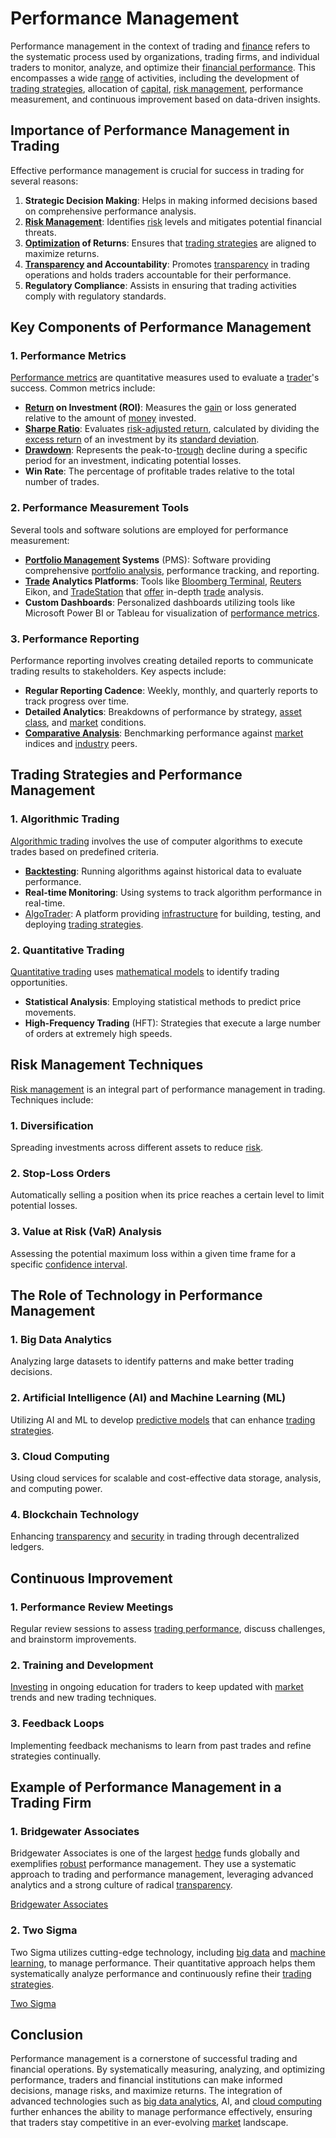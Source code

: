 # Performance Management

Performance management in the context of trading and [finance](../f/finance.md) refers to the systematic process used by organizations, trading firms, and individual traders to monitor, analyze, and optimize their [financial performance](../f/financial_performance.md). This encompasses a wide [range](../r/range.md) of activities, including the development of [trading strategies](../t/trading_strategies.md), allocation of [capital](../c/capital.md), [risk management](../r/risk_management.md), performance measurement, and continuous improvement based on data-driven insights.

## Importance of Performance Management in Trading

Effective performance management is crucial for success in trading for several reasons:

1. **Strategic Decision Making**: Helps in making informed decisions based on comprehensive performance analysis.
2. **[Risk Management](../r/risk_management.md)**: Identifies [risk](../r/risk.md) levels and mitigates potential financial threats.
3. **[Optimization](../o/optimization.md) of Returns**: Ensures that [trading strategies](../t/trading_strategies.md) are aligned to maximize returns.
4. **[Transparency](../t/transparency.md) and Accountability**: Promotes [transparency](../t/transparency.md) in trading operations and holds traders accountable for their performance.
5. **Regulatory Compliance**: Assists in ensuring that trading activities comply with regulatory standards.

## Key Components of Performance Management

### 1. **Performance Metrics**

[Performance metrics](../p/performance_metrics.md) are quantitative measures used to evaluate a [trader](../t/trader.md)'s success. Common metrics include:

- **[Return](../r/return.md) on Investment (ROI)**: Measures the [gain](../g/gain.md) or loss generated relative to the amount of [money](../m/money.md) invested.
- **[Sharpe Ratio](../s/sharpe_ratio.md)**: Evaluates [risk-adjusted return](../r/risk-adjusted_return.md), calculated by dividing the [excess return](../e/excess_return.md) of an investment by its [standard deviation](../s/standard_deviation.md).
- **[Drawdown](../d/drawdown.md)**: Represents the peak-to-[trough](../t/trough.md) decline during a specific period for an investment, indicating potential losses.
- **Win Rate**: The percentage of profitable trades relative to the total number of trades.

### 2. **Performance Measurement Tools**

Several tools and software solutions are employed for performance measurement:

- **[Portfolio Management](../p/par.md) Systems** (PMS): Software providing comprehensive [portfolio analysis](../p/portfolio_analysis.md), performance tracking, and reporting.
- **[Trade](../t/trade.md) Analytics Platforms**: Tools like [Bloomberg Terminal](../b/bloomberg_terminal.md), [Reuters](../r/reuters.md) Eikon, and [TradeStation](../t/tradestation.md) that [offer](../o/offer.md) in-depth [trade](../t/trade.md) analysis.
- **Custom Dashboards**: Personalized dashboards utilizing tools like Microsoft Power BI or Tableau for visualization of [performance metrics](../p/performance_metrics.md).

### 3. **Performance Reporting**

Performance reporting involves creating detailed reports to communicate trading results to stakeholders. Key aspects include:

- **Regular Reporting Cadence**: Weekly, monthly, and quarterly reports to track progress over time.
- **Detailed Analytics**: Breakdowns of performance by strategy, [asset class](../a/asset_class.md), and [market](../m/market.md) conditions.
- **[Comparative Analysis](../c/comparative_analysis.md)**: Benchmarking performance against [market](../m/market.md) indices and [industry](../i/industry.md) peers.

## Trading Strategies and Performance Management

### 1. **Algorithmic Trading**

[Algorithmic trading](../a/accountability.md) involves the use of computer algorithms to execute trades based on predefined criteria.

- **[Backtesting](../b/backtesting.md)**: Running algorithms against historical data to evaluate performance.
- **Real-time Monitoring**: Using systems to track algorithm performance in real-time.
- [AlgoTrader](https://www.algotrader.com/): A platform providing [infrastructure](../i/infrastructure.md) for building, testing, and deploying [trading strategies](../t/trading_strategies.md).

### 2. **Quantitative Trading**

[Quantitative trading](../q/quantitative_trading.md) uses [mathematical models](../m/mathematical_models_in_trading.md) to identify trading opportunities.

- **Statistical Analysis**: Employing statistical methods to predict price movements.
- **High-Frequency Trading** (HFT): Strategies that execute a large number of orders at extremely high speeds.

## Risk Management Techniques

[Risk management](../r/risk_management.md) is an integral part of performance management in trading. Techniques include:

### 1. **Diversification**

Spreading investments across different assets to reduce [risk](../r/risk.md).

### 2. **Stop-Loss Orders**

Automatically selling a position when its price reaches a certain level to limit potential losses.

### 3. **Value at Risk (VaR) Analysis**

Assessing the potential maximum loss within a given time frame for a specific [confidence interval](../c/confidence_interval.md).

## The Role of Technology in Performance Management

### 1. **Big Data Analytics**

Analyzing large datasets to identify patterns and make better trading decisions.

### 2. **Artificial Intelligence (AI) and Machine Learning (ML)**

Utilizing AI and ML to develop [predictive models](../p/predictive_models_in_trading.md) that can enhance [trading strategies](../t/trading_strategies.md).

### 3. **Cloud Computing**

Using cloud services for scalable and cost-effective data storage, analysis, and computing power.

### 4. **Blockchain Technology**

Enhancing [transparency](../t/transparency.md) and [security](../s/security.md) in trading through decentralized ledgers.

## Continuous Improvement

### 1. **Performance Review Meetings**

Regular review sessions to assess [trading performance](../t/trading_performance.md), discuss challenges, and brainstorm improvements.

### 2. **Training and Development**

[Investing](../i/investing.md) in ongoing education for traders to keep updated with [market](../m/market.md) trends and new trading techniques.

### 3. **Feedback Loops**

Implementing feedback mechanisms to learn from past trades and refine strategies continually.

## Example of Performance Management in a Trading Firm

### 1. **Bridgewater Associates**

Bridgewater Associates is one of the largest [hedge](../h/hedge.md) funds globally and exemplifies [robust](../r/robust.md) performance management. They use a systematic approach to trading and performance management, leveraging advanced analytics and a strong culture of radical [transparency](../t/transparency.md).

[Bridgewater Associates](https://www.bridgewater.com/)

### 2. **Two Sigma**

Two Sigma utilizes cutting-edge technology, including [big data](../b/big_data_in_trading.md) and [machine learning](../m/machine_learning.md), to manage performance. Their quantitative approach helps them systematically analyze performance and continuously refine their [trading strategies](../t/trading_strategies.md).

[Two Sigma](https://www.twosigma.com/)

## Conclusion

Performance management is a cornerstone of successful trading and financial operations. By systematically measuring, analyzing, and optimizing performance, traders and financial institutions can make informed decisions, manage risks, and maximize returns. The integration of advanced technologies such as [big data analytics](../b/big_data_analytics_in_trading.md), AI, and [cloud computing](../c/cloud_computing_in_trading.md) further enhances the ability to manage performance effectively, ensuring that traders stay competitive in an ever-evolving [market](../m/market.md) landscape.